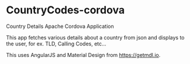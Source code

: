 # CountryCodes-cordova
Country Details Apache Cordova Application

This app fetches various details about a country from json and displays to the user, for ex. TLD, Calling Codes, etc...

This uses AngularJS and Material Design from https://getmdl.io.
